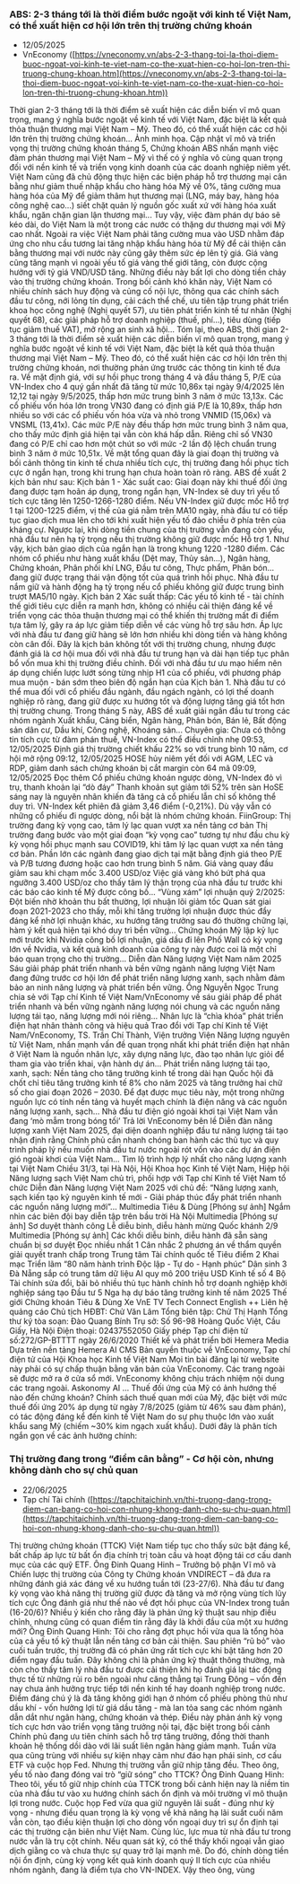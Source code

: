 ### **ABS: 2-3 tháng tới là thời điểm bước ngoặt với kinh tế Việt Nam, có thể xuất hiện cơ hội lớn trên thị trường chứng khoán**
- 12/05/2025
- VnEconomy ([https://vneconomy.vn/abs-2-3-thang-toi-la-thoi-diem-buoc-ngoat-voi-kinh-te-viet-nam-co-the-xuat-hien-co-hoi-lon-tren-thi-truong-chung-khoan.htm](https://vneconomy.vn/abs-2-3-thang-toi-la-thoi-diem-buoc-ngoat-voi-kinh-te-viet-nam-co-the-xuat-hien-co-hoi-lon-tren-thi-truong-chung-khoan.htm))

Thời gian 2-3 tháng tới là thời điểm sẽ xuất hiện các diễn biến vĩ mô quan trọng, mang ý nghĩa bước ngoặt về kinh tế với Việt Nam, đặc biệt là kết quả thỏa thuận thương mại Việt Nam – Mỹ. Theo đó, có thể xuất hiện các cơ hội lớn trên thị trường chứng khoán...
Ảnh minh họa.
Cập nhật vĩ mô và triển vọng thị trường chứng khoán tháng 5, Chứng khoán ABS nhấn mạnh việc đàm phán thương mại Việt Nam – Mỹ vì thế có ý nghĩa vô cùng quan trọng đối với nền kinh tế và triển vọng kinh doanh của các doanh nghiệp niêm yết.
Việt Nam cũng đã chủ động thực hiện các biện pháp hỗ trợ thương mại cân bằng như giảm thuế nhập khẩu cho hàng hóa Mỹ về 0%, tăng cường mua hàng hóa của Mỹ để giảm thâm hụt thương mại (LNG, máy bay, hàng hóa công nghệ cao...) siết chặt quản lý nguồn gốc xuất xứ với hàng hóa xuất khẩu, ngăn chặn gian lận thương mại...
Tuy vậy, việc đàm phán dự báo sẽ kéo dài, do Việt Nam là một trong các nước có thặng dư thương mại với Mỹ cao nhất.
Ngoài ra việc Việt Nam phải tăng cường mua vào USD nhằm đáp ứng cho nhu cầu tương lai tăng nhập khẩu hàng hóa từ Mỹ để cải thiện cân bằng thương mại với nước này cũng gây thêm sức ép lên tỷ giá. Giá vàng cũng tăng mạnh vì ngoài yếu tố giá vàng thế giới tăng, còn được cộng hưởng với tỷ giá VND/USD tăng. Những điều này bất lợi cho dòng tiền chảy vào thị trường chứng khoán.
Trong bối cảnh khó khăn này, Việt Nam có nhiều chính sách huy động và củng cố nội lực, thông qua các chính sách đầu tư công, nới lỏng tín dụng, cải cách thể chế, ưu tiên tập trung phát triển khoa học công nghệ (Nghị quyết 57), ưu tiên phát triển kinh tế tư nhân (Nghị quyết 68), các giải pháp hỗ trợ doanh nghiệp (thuế, phí...), tiêu dùng (tiếp tục giảm thuế VAT), mở rộng an sinh xã hội...
Tóm lại, theo ABS, thời gian 2-3 tháng tới là thời điểm sẽ xuất hiện các diễn biến vĩ mô quan trọng, mang ý nghĩa bước ngoặt về kinh tế với Việt Nam, đặc biệt là kết quả thỏa thuận thương mại Việt Nam – Mỹ. Theo đó, có thể xuất hiện các cơ hội lớn trên thị trường chứng khoán, nơi thường phản ứng trước các thông tin kinh tế đưa ra.
Về mặt định giá, với sự hồi phục trong tháng 4 và đầu tháng 5, P/E của VN-Index cho 4 quý gần nhất đã tăng từ mức 10,86x tại ngày 9/4/2025 lên 12,12 tại ngày 9/5/2025, thấp hơn mức trung bình 3 năm ở mức 13,13x.
Các cổ phiếu vốn hóa lớn trong VN30 đang có định giá P/E là 10,89x, thấp hơn nhiều so với các cổ phiếu vốn hóa vừa và nhỏ trong VNMID (15,06x) và VNSML (13,41x). Các mức P/E này đều thấp hơn mức trung bình 3 năm qua, cho thấy mức định giá hiện tại vẫn còn khá hấp dẫn. Riêng chỉ số VN30 đang có P/E chỉ cao hơn một chút so với mức -2 lần độ lệch chuẩn trung bình 3 năm ở mức 10,51x.
Về mặt tổng quan đây là giai đoạn thị trường và bối cảnh thông tin kinh tế chưa nhiều tích cực, thị trường đang hồi phục tích cực ở ngắn hạn, trong khi trung hạn chưa hoàn toàn rõ ràng. ABS đề xuất 2 kịch bản như sau:
Kịch bản 1 - Xác suất cao: Giai đoạn này khi thuế đối ứng đang được tạm hoãn áp dụng, trong ngắn hạn, VN-Index sẽ duy trì yếu tố tích cực tăng lên 1250-1266-1280 điểm. Nếu VN-Index giữ được mốc Hỗ trợ 1 tại 1200-1225 điểm, vị thế của giá nằm trên MA10 ngày, nhà đầu tư có tiếp tục giao dịch mua lên cho tới khi xuất hiện yếu tố đảo chiều ở phía trên của kháng cự.
Ngược lại, khi dòng tiền chung của thị trường vẫn đang còn yếu, nhà đầu tư nên hạ tỷ trọng nếu thị trường không giữ được mốc Hỗ trợ 1. Như vậy, kịch bản giao dịch của ngắn hạn là trong khung 1220 -1280 điểm.
Các nhóm cổ phiếu như hàng xuất khẩu (Dệt may, Thủy sản...), Ngân hàng, Chứng khoán, Phân phối khí LNG, Đầu tư công, Thực phẩm, Phân bón... đang giữ được trạng thái vận động tốt của quá trình hồi phục. Nhà đầu tư nắm giữ và hành động hạ tỷ trọng nếu cổ phiếu không giữ được trung bình trượt MA5/10 ngày.
Kịch bản 2 Xác suất thấp: Các yếu tố kinh tế - tài chính thế giới tiêu cực diễn ra mạnh hơn, không có nhiều cải thiện đáng kể về triển vọng các thỏa thuận thương mại có thể khiến thị trường mất đi điểm tựa tâm lý, gây ra áp lực giảm tiếp diễn về các vùng hỗ trợ sâu hơn. Áp lực với nhà đầu tư đang giữ hàng sẽ lớn hơn nhiều khi dòng tiền và hàng không còn cân đối. Đây là kịch bản không tốt với thị trường chung, nhưng được đánh giá là cơ hội mua đối với nhà đầu tư trung hạn và dài hạn tiếp tục phân bổ vốn mua khi thị trường điều chỉnh.
Đối với nhà đầu tư ưu mạo hiểm nên áp dụng chiến lược lướt sóng từng nhịp H1 của cổ phiếu, với phương pháp mua muộn - bán sớm theo biên độ ngắn hạn của Kịch bản 1.
Nhà đầu tư có thể mua đối với cổ phiếu đầu ngành, đầu ngách ngành, có lợi thế doanh nghiệp rõ ràng, đang giữ được xu hướng tốt và động lượng tăng giá tốt hơn thị trường chung. Trong tháng 5 này, ABS đề xuất giải ngân đầu tư trong các nhóm ngành Xuất khẩu, Cảng biển, Ngân hàng, Phân bón, Bán lẻ, Bất động sản dân cư, Dầu khí, Công nghệ, Khoáng sản...
Chuyên gia: Chưa có thông tin tích cực từ đàm phán thuế, VN-Index có thể điều chỉnh nhẹ
09:53, 12/05/2025
Định giá thị trường chiết khấu 22% so với trung bình 10 năm, cơ hội mở rộng
09:12, 12/05/2025
HOSE hủy niêm yết đối với AGM, LEC và RDP, giảm danh sách chứng khoán bị cắt margin còn 64 mã
09:09, 12/05/2025
Đọc thêm
Cổ phiếu chứng khoán ngược dòng, VN-Index đỏ vì trụ, thanh khoản lại “dò đáy”
Thanh khoản sụt giảm tới 52% trên sàn HoSE sáng nay là nguyên nhân khiến đà tăng cả cổ phiếu lẫn chỉ số không thể duy trì. VN-Index kết phiên đã giảm 3,46 điểm (-0,21%). Dù vậy vẫn có những cổ phiếu đi ngược dòng, nổi bật là nhóm chứng khoán.
FiinGroup: Thị trường đang kỳ vọng cao, tâm lý lạc quan vượt xa nền tảng cơ bản
Thị trường đang bước vào một giai đoạn “kỳ vọng cao” tương tự như đầu chu kỳ kỳ vọng hồi phục mạnh sau COVID19, khi tâm lý lạc quan vượt xa nền tảng cơ bản. Phần lớn các ngành đang giao dịch tại mặt bằng định giá theo P/E và P/B tương đương hoặc cao hơn trung bình 5 năm.
Giá vàng quay đầu giảm sau khi chạm mốc 3.400 USD/oz
Việc giá vàng khó bứt phá qua ngưỡng 3.400 USD/oz cho thấy tâm lý thận trọng của nhà đầu tư trước khi các báo cáo kinh tế Mỹ được công bố...
“Vùng xám” lợi nhuận quý 2/2025: Đột biến nhờ khoản thu bất thường, lợi nhuận lõi giảm tốc
Quan sát giai đoạn 2021-2023 cho thấy, mỗi khi tăng trưởng lợi nhuận được thúc đẩy đáng kể nhờ lợi nhuận khác, xu hướng tăng trưởng sau đó thường chững lại, hàm ý kết quả hiện tại khó duy trì bền vững...
Chứng khoán Mỹ lập kỷ lục mới trước khi Nvidia công bố lợi nhuận, giá dầu đi lên
Phố Wall có kỳ vọng lớn về Nvidia, và kết quả kinh doanh của công ty này được coi là một chỉ báo quan trọng cho thị trường...
Diễn đàn Năng lượng Việt Nam năm 2025
Sáu giải pháp phát triển nhanh và bền vững ngành năng lượng
Việt Nam đang đứng trước cơ hội lớn để phát triển năng lượng xanh, sạch nhằm đảm bảo an ninh năng lượng và phát triển bền vững. Ông Nguyễn Ngọc Trung chia sẻ với Tạp chí Kinh tế Việt Nam/VnEconomy về sáu giải pháp để phát triển nhanh và bền vững ngành năng lượng nói chung và các nguồn năng lượng tái tạo, năng lượng mới nói riêng…
Nhân lực là “chìa khóa” phát triển điện hạt nhân thành công và hiệu quả
Trao đổi với Tạp chí Kinh tế Việt Nam/VnEconomy, TS. Trần Chí Thành, Viện trưởng Viện Năng lượng nguyên tử Việt Nam, nhấn mạnh vấn đề quan trọng nhất khi phát triển điện hạt nhân ở Việt Nam là nguồn nhân lực, xây dựng năng lực, đào tạo nhân lực giỏi để tham gia vào triển khai, vận hành dự án...
Phát triển năng lượng tái tạo, xanh, sạch: Nền tảng cho tăng trưởng kinh tế trong dài hạn
Quốc hội đã chốt chỉ tiêu tăng trưởng kinh tế 8% cho năm 2025 và tăng trưởng hai chữ số cho giai đoạn 2026 – 2030. Để đạt được mục tiêu này, một trong những nguồn lực có tính nền tảng và huyết mạch chính là điện năng và các nguồn năng lượng xanh, sạch…
Nhà đầu tư điện gió ngoài khơi tại Việt Nam vẫn đang ‘mò mẫm trong bóng tối’
Trả lời VnEconomy bên lề Diễn đàn năng lượng xanh Việt Nam 2025, đại diện doanh nghiệp đầu tư năng lượng tái tạo nhận định rằng Chính phủ cần nhanh chóng ban hành các thủ tục và quy trình pháp lý nếu muốn nhà đầu tư nước ngoài rót vốn vào các dự án điện gió ngoài khơi của Việt Nam...
Tìm lộ trình hợp lý nhất cho năng lượng xanh tại Việt Nam
Chiều 31/3, tại Hà Nội, Hội Khoa học Kinh tế Việt Nam, Hiệp hội Năng lượng sạch Việt Nam chủ trì, phối hợp với Tạp chí Kinh tế Việt Nam tổ chức Diễn đàn Năng lượng Việt Nam 2025 với chủ đề: “Năng lượng xanh, sạch kiến tạo kỷ nguyên kinh tế mới - Giải pháp thúc đẩy phát triển nhanh các nguồn năng lượng mới”...
Multimedia
Tiêu & Dùng
[Phóng sự ảnh] Ngắm nhìn các biên đội bay diễn tập trên bầu trời Hà Nội
Multimedia
[Phóng sự ảnh] Sơ duyệt thành công Lễ diễu binh, diễu hành mừng Quốc khánh 2/9
Multimedia
[Phóng sự ảnh] Các khối diễu binh, diễu hành đã sẵn sàng chuẩn bị sơ duyệt
Đọc nhiều nhất
1
Cân nhắc 2 phương án về thẩm quyền giải quyết tranh chấp trong Trung tâm Tài chính quốc tế
Tiêu điểm
2
Khai mạc Triển lãm “80 năm hành trình Độc lập - Tự do - Hạnh phúc”
Dân sinh
3
Đà Nẵng sắp có trung tâm dữ liệu AI quy mô 200 triệu USD
Kinh tế số
4
Bộ Tài chính sửa đổi, bãi bỏ nhiều thủ tục hành chính hỗ trợ doanh nghiệp khởi nghiệp sáng tạo
Đầu tư
5
Nga hạ dự báo tăng trưởng kinh tế năm 2025
Thế giới
Chứng khoán
Tiêu & Dùng
Xe
VnE TV
Tech Connect
English ++
Liên hệ quảng cáo
Chủ tịch HĐBT: Chử Văn Lâm
Tổng biên tập: Chử Thị Hạnh
Tổng thư ký tòa soạn: Đào Quang Bính
Trụ sở: Số 96-98 Hoàng Quốc Việt, Cầu Giấy, Hà Nội
Điện thoại: 02437552050
Giấy phép Tạp chí điện tử số:272/GP-BTTTT ngày 26/6/2020
Thiết kế và phát triển bởi Hemera Media
Dựa trên nền tảng Hemera AI CMS
Bản quyền thuộc về VnEconomy, Tạp chí điện tử của Hội Khoa học Kinh tế Việt Nam
Mọi tin bài đăng lại từ website này phải có sự chấp thuận bằng văn bản của VnEconomy.
Các trang ngoài sẽ được mở ra ở cửa sổ mới. VnEconomy không chịu trách nhiệm nội dung các
trang ngoài.
Askonomy AI
...
Thuế đối ứng của Mỹ có ảnh hướng thế nào đến chứng khoán?
Chính sách thuế quan mới của Mỹ, đặc biệt với mức thuế đối ứng 20% áp dụng từ ngày 7/8/2025 (giảm từ 46% sau đàm phán),
có tác động đáng kể đến kinh tế Việt Nam do sự phụ thuộc lớn vào xuất khẩu sang Mỹ (chiếm ~30% kim ngạch xuất khẩu).
Dưới đây là phân tích ngắn gọn về các ảnh hưởng chính:

### **Thị trường đang trong “điểm cân bằng” - Cơ hội còn, nhưng không dành cho sự chủ quan**
- 22/06/2025
- Tạp chí Tài chính ([https://tapchitaichinh.vn/thi-truong-dang-trong-diem-can-bang-co-hoi-con-nhung-khong-danh-cho-su-chu-quan.html](https://tapchitaichinh.vn/thi-truong-dang-trong-diem-can-bang-co-hoi-con-nhung-khong-danh-cho-su-chu-quan.html))

Thị trường chứng khoán (TTCK) Việt Nam tiếp tục cho thấy sức bật đáng kể, bất chấp áp lực từ bất ổn địa chính trị toàn cầu và hoạt động tái cơ cấu danh mục của các quỹ ETF. Ông Đinh Quang Hinh – Trưởng bộ phận Vĩ mô và Chiến lược thị trường của Công ty Chứng khoán VNDIRECT – đã đưa ra những đánh giá xác đáng về xu hướng tuần tới (23-27/6). Nhà đầu tư đang kỳ vọng vào khả năng thị trường giữ được đà tăng và mở rộng vùng tích lũy tích cực
Ông đánh giá như thế nào về đợt hồi phục của VN-Index trong tuần (16-20/6)? Nhiều ý kiến cho rằng đây là phản ứng kỹ thuật sau nhịp điều chỉnh, nhưng cũng có quan điểm tin rằng đây là khởi đầu của một xu hướng mới?
Ông Đinh Quang Hinh: Tôi cho rằng đợt phục hồi vừa qua là tổng hòa của cả yếu tố kỹ thuật lẫn nền tảng cơ bản cải thiện. Sau phiên “rũ bỏ” vào cuối tuần trước, thị trường đã có phản ứng rất tích cực khi bật tăng hơn 20 điểm ngay đầu tuần. Đây không chỉ là phản ứng kỹ thuật thông thường, mà còn cho thấy tâm lý nhà đầu tư được cải thiện khi họ đánh giá lại tác động thực tế từ những rủi ro bên ngoài như căng thẳng tại Trung Đông – vốn đến nay chưa ảnh hưởng trực tiếp tới nền kinh tế hay doanh nghiệp trong nước.
Điểm đáng chú ý là đà tăng không giới hạn ở nhóm cổ phiếu phòng thủ như dầu khí - vốn hưởng lợi từ giá dầu tăng - mà lan tỏa sang các nhóm ngành dẫn dắt như ngân hàng, chứng khoán và thép. Điều này phản ánh kỳ vọng tích cực hơn vào triển vọng tăng trưởng nội tại, đặc biệt trong bối cảnh Chính phủ đang ưu tiên chính sách hỗ trợ tăng trưởng, đồng thời thanh khoản hệ thống dồi dào với lãi suất liên ngân hàng giảm mạnh.
Tuần vừa qua cũng trùng với nhiều sự kiện nhạy cảm như đáo hạn phái sinh, cơ cấu ETF và cuộc họp Fed. Nhưng thị trường vẫn giữ nhịp tăng đều. Theo ông, yếu tố nào đang đóng vai trò “giữ sóng” cho TTCK?
Ông Đinh Quang Hinh: Theo tôi, yếu tố giữ nhịp chính của TTCK trong bối cảnh hiện nay là niềm tin của nhà đầu tư vào xu hướng chính sách ổn định và môi trường vĩ mô thuận lợi trong nước. Cuộc họp Fed vừa qua giữ nguyên lãi suất - đúng như kỳ vọng - nhưng điều quan trọng là kỳ vọng về khả năng hạ lãi suất cuối năm vẫn còn, tạo điều kiện thuận lợi cho dòng vốn ngoại duy trì sự ổn định tại các thị trường cận biên như Việt Nam.
Cùng lúc, lực mua từ nhà đầu tư trong nước vẫn là trụ cột chính. Nếu quan sát kỹ, có thể thấy khối ngoại vẫn giao dịch giằng co và chưa thực sự quay trở lại mạnh mẽ. Do đó, chính dòng tiền nội ổn định, cùng kỳ vọng kết quả kinh doanh quý II tích cực của nhiều nhóm ngành, đang là điểm tựa cho VN-INDEX.
Vậy theo ông, vùng